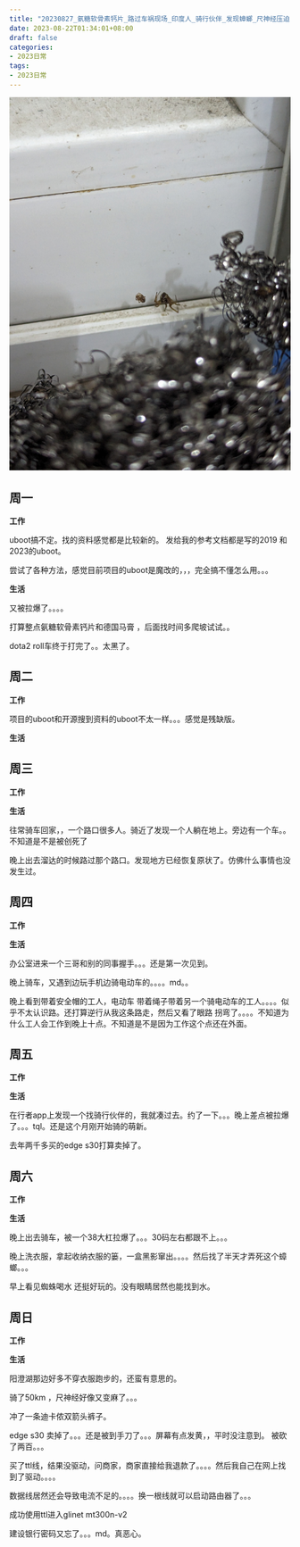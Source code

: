 ```yaml
---
title: "20230827_氨糖软骨素钙片_路过车祸现场_印度人_骑行伙伴_发现蟑螂_尺神经压迫复发"
date: 2023-08-22T01:34:01+08:00
draft: false
categories:
- 2023日常
tags:
- 2023日常
---
```


![蜘蛛捕食](https://raw.githubusercontent.com/nianyisi/20220717/main/2023/08/PXL_20230825_155209059.jpg)



## 周一

**工作**

uboot搞不定。找的资料感觉都是比较新的。 发给我的参考文档都是写的2019 和2023的uboot。 

尝试了各种方法，感觉目前项目的uboot是魔改的，，，完全搞不懂怎么用。。。

**生活**

又被拉爆了。。。。

打算整点氨糖软骨素钙片和德国马膏 ，后面找时间多爬坡试试。。

dota2 roll车终于打完了。。太黑了。

## 周二

**工作**

项目的uboot和开源搜到资料的uboot不太一样。。。感觉是残缺版。

**生活**



## 周三


**工作**



**生活**

往常骑车回家，，一个路口很多人。骑近了发现一个人躺在地上。旁边有一个车。。不知道是不是被创死了

晚上出去溜达的时候路过那个路口。发现地方已经恢复原状了。仿佛什么事情也没发生过。

## 周四


**工作**



**生活**

办公室进来一个三哥和别的同事握手。。。还是第一次见到。

晚上骑车，又遇到边玩手机边骑电动车的。。。。md。。

晚上看到带着安全帽的工人，电动车 带着绳子带着另一个骑电动车的工人。。。。似乎不太认识路。还打算逆行从我这条路走，然后又看了眼路 拐弯了。。。。不知道为什么工人会工作到晚上十点。不知道是不是因为工作这个点还在外面。



## 周五


**工作**



**生活**

在行者app上发现一个找骑行伙伴的，我就凑过去。约了一下。。。晚上差点被拉爆了。。。tql。还是这个月刚开始骑的萌新。

去年两千多买的edge s30打算卖掉了。  

## 周六


**工作**



**生活**

晚上出去骑车，被一个38大杠拉爆了。。。30码左右都跟不上。。。

晚上洗衣服，拿起收纳衣服的篓，一盒黑影窜出。。。。然后找了半天才弄死这个蟑螂。。。

早上看见蜘蛛喝水 还挺好玩的。没有眼睛居然也能找到水。


## 周日


**工作**



**生活**


阳澄湖那边好多不穿衣服跑步的，还蛮有意思的。

骑了50km ，尺神经好像又变麻了。。。

冲了一条迪卡侬双箭头裤子。

edge s30 卖掉了。。。还是被到手刀了。。。屏幕有点发黄，，平时没注意到。 被砍了两百。。。

买了ttl线，结果没驱动，问商家，商家直接给我退款了。。。。然后我自己在网上找到了驱动。。。。

数据线居然还会导致电流不足的。。。。换一根线就可以启动路由器了。。。

成功使用ttl进入glinet mt300n-v2

建设银行密码又忘了。。。md。真恶心。


